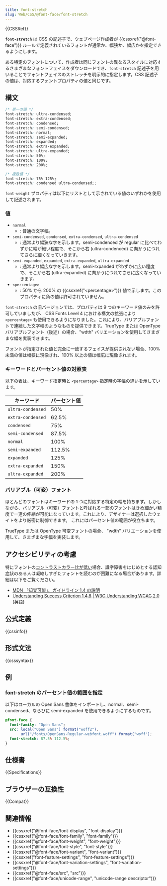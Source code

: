 ```yaml
---
title: font-stretch
slug: Web/CSS/@font-face/font-stretch
---
```


{{CSSRef}}

**`font-stretch`** は CSS の記述子で、ウェブページ作成者が {{cssxref("@font-face")}} ルールで定義されているフォントが通常か、幅狭か、幅広かを指定できるようにします。

ある特定のフォントについて、作成者は同じフォントの異なるスタイルに対応するさまざまなフォントフェイスをダウンロードでき、`font-stretch` 記述子を用いることでフォントフェイスのストレッチを明示的に指定します。CSS 記述子の値は、対応するフォントプロパティの値と同じです。

## 構文

```css
/* 単一の値 */
font-stretch: ultra-condensed;
font-stretch: extra-condensed;
font-stretch: condensed;
font-stretch: semi-condensed;
font-stretch: normal;
font-stretch: semi-expanded;
font-stretch: expanded;
font-stretch: extra-expanded;
font-stretch: ultra-expanded;
font-stretch: 50%;
font-stretch: 100%;
font-stretch: 200%;

/* 複数値 */
font-stretch: 75% 125%;
font-stretch: condensed ultra-condensed;;
```

`font-weight` プロパティは以下にリストとして示されている値のいずれかを使用して記述されます。

### 値

- `normal`
  - : 普通の文字幅。
- `semi-condensed`, `condensed`, `extra-condensed`, `ultra-condensed`
  - : 通常より幅狭な字を示します。semi-condenced が regular に比べてわずかに幅が細い程度で、そこから右 (ultra-condenced) に向かうにつれてさらに細くなっていきます。
- `semi-expanded`, `expanded`, `extra-expanded`, `ultra-expanded`
  - : 通常より幅広な字を示します。semi-rxpanded がわずかに広い程度で、そこから右 (ultra-expanded) に向かうにつれてさらに広くなっていきます。
- `<percentage>`
  - : 50% から 200% の {{cssxref("&lt;percentage&gt;")}} 値で示します。このプロパティに負の値は許可されていません。

`font-stretch` の旧バージョンでは、プロパティは 9 つのキーワード値のみを許可していましたが、 CSS Fonts Level 4 における構文の拡張により `<percentage>` も使用できるようになりました。これにより、バリアブルフォントで連続した文字幅のようなものを提供できます。TrueType または OpenType バリアブルフォント（後述）の場合、"wdth" バリエーションを使用してさまざまな幅を実装できます。

フォントが指定された値と完全に一致するフェイスが提供されない場合、100% 未満の値は幅狭に現像され、100% 以上の値は幅広に現像されます。

### キーワードとパーセント値の対照表

以下の表は、キーワード指定時と `<percentage>` 指定時の字幅の違いを示しています。

<table class="fullwidth-table standard-table">
  <thead>
    <tr>
      <th scope="col">キーワード</th>
      <th scope="col">パーセント値</th>
    </tr>
  </thead>
  <tbody>
    <tr>
      <td><code>ultra-condensed</code></td>
      <td>50%</td>
    </tr>
    <tr>
      <td><code>extra-condensed</code></td>
      <td>62.5%</td>
    </tr>
    <tr>
      <td><code>condensed</code></td>
      <td>75%</td>
    </tr>
    <tr>
      <td><code>semi-condensed</code></td>
      <td>87.5%</td>
    </tr>
    <tr>
      <td><code>normal</code></td>
      <td>100%</td>
    </tr>
    <tr>
      <td><code>semi-expanded</code></td>
      <td>112.5%</td>
    </tr>
    <tr>
      <td><code>expanded</code></td>
      <td>125%</td>
    </tr>
    <tr>
      <td><code>extra-expanded</code></td>
      <td>150%</td>
    </tr>
    <tr>
      <td><code>ultra-expanded</code></td>
      <td>200%</td>
    </tr>
  </tbody>
</table>

### バリアブル（可変）フォント

ほとんどのフォントはキーワードの 1 つに対応する特定の幅を持ちます。しかしながら、バリアブル（可変）フォントと呼ばれる一部のフォントはきめ細かい精度で一連の伸縮が可能になっています。これにより、デザイナーは選択したウェイトをより厳密に制御できます。 これにはパーセント値の範囲が役立ちます。

TrueType または OpenType 可変フォントの場合、 "wdth" バリエーションを使用して、さまざまな字幅を実装します。

## アクセシビリティの考慮

特にフォントの[コントラストカラー比が低い](/ja/docs/Web/CSS/color#accessibility_concerns)場合、識字障害をはじめとする認知症状のある人は凝縮しすぎたフォントを読むのが困難になる場合があります。詳細は以下をご覧ください。

- [MDN 「知覚可能」、ガイドライン 1.4 の説明](/ja/docs/Web/Accessibility/Understanding_WCAG/Perceivable#guideline_1.4_make_it_easier_for_users_to_see_and_hear_content_including_separating_foreground_from_background)
- [Understanding Success Criterion 1.4.8 | W3C Understanding WCAG 2.0](https://www.w3.org/TR/UNDERSTANDING-WCAG20/visual-audio-contrast-visual-presentation.html) (英語)

## 公式定義

{{cssinfo}}

## 形式文法

{{csssyntax}}

## 例

### font-stretch のパーセント値の範囲を指定

以下はローカルの Open Sans 書体をインポートし、normal、semi-condensed、ならびに semi-expanded を使用できるようにするものです。

```css
@font-face {
  font-family: "Open Sans";
  src: local("Open Sans") format("woff2"),
       url("/fonts/OpenSans-Regular-webfont.woff") format("woff");
  font-stretch: 87.5% 112.5%;
}
```

## 仕様書

{{Specifications}}

## ブラウザーの互換性

{{Compat}}

## 関連情報

- {{cssxref("@font-face/font-display", "font-display")}}
- {{cssxref("@font-face/font-family", "font-family")}}
- {{cssxref("@font-face/font-weight", "font-weight")}}
- {{cssxref("@font-face/font-style", "font-style")}}
- {{cssxref("@font-face/font-variant", "font-variant")}}
- {{cssxref("font-feature-settings", "font-feature-settings")}}
- {{cssxref("@font-face/font-variation-settings", "font-variation-settings")}}
- {{cssxref("@font-face/src", "src")}}
- {{cssxref("@font-face/unicode-range", "unicode-range descriptor")}}

